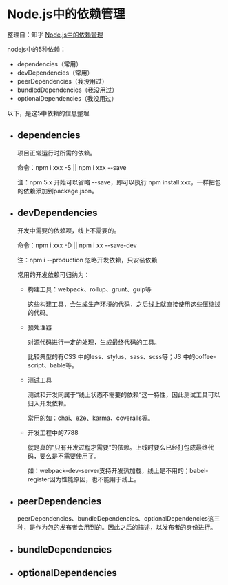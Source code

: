 # Node.js中的依赖管理

整理自：知乎 [Node.js中的依赖管理](https://zhuanlan.zhihu.com/p/56002037)

nodejs中的5种依赖：
- dependencies（常用）
- devDependencies（常用）
- peerDependencies（我没用过）
- bundledDependencies（我没用过）
- optionalDependencies（我没用过）

以下，是这5中依赖的信息整理

- ## dependencies

    项目正常运行时所需的依赖。

    命令：npm i xxx -S || npm i xxx --save

    注：npm 5.x 开始可以省略 --save，即可以执行 npm install xxx，一样把包的依赖添加到package.json。

- ## devDependencies

    开发中需要的依赖项，线上不需要的。

    命令：npm i xxx -D || npm i xx --save-dev

    注：npm i --production 忽略开发依赖，只安装依赖

    常用的开发依赖可归纳为：
    - 构建工具：webpack、rollup、grunt、gulp等

        这些构建工具，会生成生产环境的代码，之后线上就直接使用这些压缩过的代码。

    - 预处理器

        对源代码进行一定的处理，生成最终代码的工具。

        比较典型的有CSS 中的less、stylus、sass、scss等；JS 中的coffee-script、bable等。

    - 测试工具

        测试和开发同属于“线上状态不需要的依赖“这一特性，因此测试工具可以归入开发依赖。

        常用的如：chai、e2e、karma、coveralls等。
        
    - 开发工程中的7788

        就是真的“只有开发过程才需要”的依赖。上线时要么已经打包成最终代码，要么是不需要使用了。
        
        如：webpack-dev-server支持开发热加载，线上是不用的；babel-register因为性能原因，也不能用于线上。

- ## peerDependencies

    peerDependencies、bundleDependencies、optionalDependencies这三种，是作为包的发布者会用到的。因此之后的描述，以发布者的身份进行。




- ## bundleDependencies


- ## optionalDependencies



